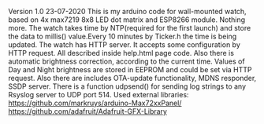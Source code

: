 Version 1.0 23-07-2020
This is my arduino code for wall-mounted watch, based on 4x max7219 8x8 LED dot matrix and ESP8266 module. Nothing more.
The watch takes time by NTP(required for the first launch) and store the data to millis() value.Every 10 minutes by Ticker.h the time is being updated.
The watch has HTTP server. It accepts some configuration by HTTP request. All described inside help.html page code.
Also there is automatic brightness correction, according to the current time. Values of Day and Night brightness are stored in EEPROM and could be set via HTTP request.
Also there are includes OTA-update functionality, MDNS responder, SSDP server.
There is a function udpsend() for sending log strings to any Rsyslog server to UDP port 514.
Used external libraries:
https://github.com/markruys/arduino-Max72xxPanel/
https://github.com/adafruit/Adafruit-GFX-Library

